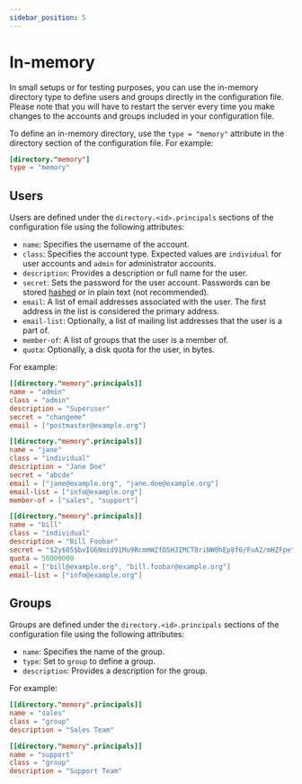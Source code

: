 ```yaml
---
sidebar_position: 5
---
```


# In-memory

In small setups or for testing purposes, you can use the in-memory directory type to define users and groups directly in the configuration file.
Please note that you will have to restart the server every time you make changes to the accounts and groups included in your configuration file.

To define an in-memory directory, use the `type = "memory"` attribute in the directory section of the configuration file. For example:

```toml
[directory."memory"]
type = "memory"
```

## Users

Users are defined under the `directory.<id>.principals` sections of the configuration file using the following attributes:

- `name`: Specifies the username of the account.
- `class`: Specifies the account type. Expected values are `individual` for user accounts and `admin` for administrator accounts.
- `description`: Provides a description or full name for the user.
- `secret`: Sets the password for the user account. Passwords can be stored [hashed](//docs/auth/users#passwords) or in plain text (not recommended).
- `email`: A list of email addresses associated with the user. The first address in the list is considered the primary address.
- `email-list`: Optionally, a list of mailing list addresses that the user is a part of.
- `member-of`: A list of groups that the user is a member of.
- `quota`: Optionally, a disk quota for the user, in bytes.

For example:

```toml
[[directory."memory".principals]]
name = "admin"
class = "admin"
description = "Superuser"
secret = "changeme"
email = ["postmaster@example.org"]

[[directory."memory".principals]]
name = "jane"
class = "individual"
description = "Jane Doe"
secret = "abcde"
email = ["jane@example.org", "jane.doe@example.org"]
email-list = ["info@example.org"]
member-of = ["sales", "support"]

[[directory."memory".principals]]
name = "bill"
class = "individual"
description = "Bill Foobar"
secret = "$2y$05$bvIG6Nmid91Mu9RcmmWZfO5HJIMCT8riNW0hEp8f6/FuA2/mHZFpe"
quota = 50000000
email = ["bill@example.org", "bill.foobar@example.org"]
email-list = ["info@example.org"]
```

## Groups

Groups are defined under the `directory.<id>.principals` sections of the configuration file using the following attributes:

- `name`: Specifies the name of the group.
- `type`: Set to `group` to define a group.
- `description`: Provides a description for the group.

For example:

```toml
[[directory."memory".principals]]
name = "sales"
class = "group"
description = "Sales Team"

[[directory."memory".principals]]
name = "support"
class = "group"
description = "Support Team"
```

